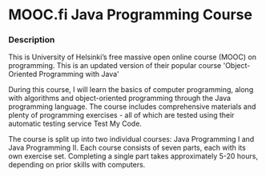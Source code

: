# **MOOC.fi Java Programming Course**

### **Description**
This is University of Helsinki’s free massive open online course (MOOC) on programming. This is an updated version of their popular course 'Object-Oriented Programming with Java'

During this course, I will learn the basics of computer programming, along with algorithms and object-oriented programming through the Java programming language. The course includes comprehensive materials and plenty of programming exercises - all of which are tested using their automatic testing service Test My Code.

The course is split up into two individual courses: Java Programming I and Java Programming II. Each course consists of seven parts, each with its own exercise set. Completing a single part takes approximately 5-20 hours, depending on prior skills with computers.
